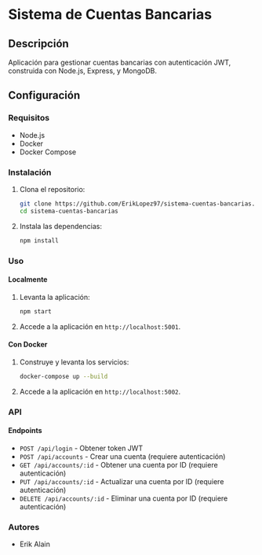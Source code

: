 # Sistema de Cuentas Bancarias

## Descripción

Aplicación para gestionar cuentas bancarias con autenticación JWT, construida con Node.js, Express, y MongoDB.

## Configuración

### Requisitos

- Node.js
- Docker
- Docker Compose

### Instalación

1. Clona el repositorio:
    ```bash
    git clone https://github.com/ErikLopez97/sistema-cuentas-bancarias.git
    cd sistema-cuentas-bancarias
    ```

2. Instala las dependencias:
    ```bash
    npm install
    ```

### Uso

#### Localmente

1. Levanta la aplicación:
    ```bash
    npm start
    ```

2. Accede a la aplicación en `http://localhost:5001`.

#### Con Docker

1. Construye y levanta los servicios:
    ```bash
    docker-compose up --build
    ```

2. Accede a la aplicación en `http://localhost:5002`.

### API

#### Endpoints

- `POST /api/login` - Obtener token JWT
- `POST /api/accounts` - Crear una cuenta (requiere autenticación)
- `GET /api/accounts/:id` - Obtener una cuenta por ID (requiere autenticación)
- `PUT /api/accounts/:id` - Actualizar una cuenta por ID (requiere autenticación)
- `DELETE /api/accounts/:id` - Eliminar una cuenta por ID (requiere autenticación)

### Autores

- Erik Alain

